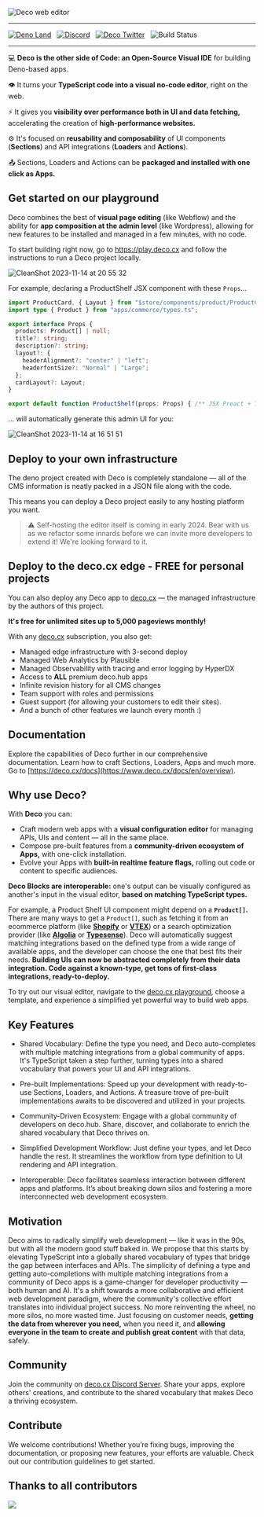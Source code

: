 ![Deco web editor](https://github.com/deco-cx/deco/assets/1633518/67124408-f40f-4e8f-9ccb-4982f0144363)
<hr/>

<a href="https://deno.land/x/deco" target="_blank"><img alt="Deno Land" src="https://img.shields.io/badge/denoland-deco-green" /></a>
  &nbsp;
<a href="https://deco.cx/discord" target="_blank"><img alt="Discord" src="https://img.shields.io/discord/985687648595243068?label=Discord&color=7289da" /></a>
  &nbsp;
  <a href="https://x.com/deco_frontend" target="_blank"><img src="https://img.shields.io/twitter/follow/deco_frontend" alt="Deco Twitter" /></a>
&nbsp;
  ![Build Status](https://github.com/deco-cx/deco/workflows/ci/badge.svg?event=push&branch=main)

<hr/>

💻 **Deco is the other side of Code: an Open-Source Visual IDE** for building Deno-based apps.

👁️ It turns your **TypeScript code into a visual no-code editor**, right on the web.

⚡ It gives you **visibility over performance both in UI and data fetching,** accelerating the creation of **high-performance websites.**

⚙ It's focused on **reusability and composability** of UI components (**Sections**) and API integrations (**Loaders** and **Actions**). 

📤 Sections, Loaders and Actions can be **packaged and installed with one click as Apps.** 


## Get started on our playground

Deco combines the best of **visual page editing** (like Webflow) and the ability for **app composition at the admin level** (like Wordpress), allowing for new features to be installed and managed in a few minutes, with no code. 

To start building right now, go to https://play.deco.cx and follow the instructions to run a Deco project locally.
&nbsp;

![CleanShot 2023-11-14 at 20 55 32](https://github.com/deco-cx/deco/assets/1633518/e6f0d232-406d-4a20-8362-bd1cc8018b00)

For example, declaring a ProductShelf JSX component with these `Props`...

```typescript
import ProductCard, { Layout } from "$store/components/product/ProductCard.tsx";
import type { Product } from "apps/commerce/types.ts";

export interface Props {
  products: Product[] | null;
  title?: string;
  description?: string;
  layout?: {
    headerAlignment?: "center" | "left";
    headerfontSize?: "Normal" | "Large";
  };
  cardLayout?: Layout;
}

export default function ProductShelf(props: Props) { /** JSX Preact + Tailwind UI Section **/ }
```

... will automatically generate this admin UI for you:

![CleanShot 2023-11-14 at 16 51 51](https://github.com/deco-cx/deco/assets/1633518/71f08873-8d62-42ec-9732-81dfa83f300c)


## Deploy to your own infrastructure

The deno project created with Deco is completely standalone — all of the CMS information is neatly packed in a JSON file along with the code.

This means you can deploy a Deco project easily to any hosting platform you want.

> ⚠️ Self-hosting the editor itself is coming in early 2024. Bear with us as we refactor some innards before we can invite more developers to extend it! We're looking forward to it.

## Deploy to the deco.cx edge - FREE for personal projects

You can also deploy any Deco app to [deco.cx](https://www.deco.cx/en) — the managed infrastructure by the authors of this project. 

**It's free for unlimited sites up to 5,000 pageviews monthly!**

With any [deco.cx](https://www.deco.cx/en) subscription, you also get: 

- Managed edge infrastructure with 3-second deploy
- Managed Web Analytics by Plausible
- Managed Observability with tracing and error logging by HyperDX
- Access to **ALL** premium deco.hub apps
- Infinite revision history for all CMS changes
- Team support with roles and permissions
- Guest support (for allowing your customers to edit their sites).
- And a bunch of other features we launch every month :)

## Documentation

Explore the capabilities of Deco further in our comprehensive documentation. Learn how to craft Sections, Loaders, Apps and much more. Go to [https://deco.cx/docs](https://www.deco.cx/docs/en/overview).

## Why use Deco?

With **Deco** you can:

* Craft modern web apps with a **visual configuration editor** for managing APIs, UIs and content — all in the same place. 
* Compose pre-built features from a **community-driven ecosystem of Apps,** with one-click installation.
* Evolve your Apps with **built-in realtime feature flags,** rolling out code or content to specific audiences.

**Deco Blocks are interoperable:** one's output can be visually configured as another's input in the visual editor, **based on matching TypeScript types.** 

For example, a Product Shelf UI component might depend on a **`Product[]`.** There are many ways to get a `Product[]`, such as fetching it from an ecommerce platform (like [**Shopify**](https://github.com/deco-cx/apps/tree/main/shopify) or [**VTEX**](https://github.com/deco-cx/apps/tree/main/vtex)) or a search optimization provider (like [**Algolia**](https://github.com/deco-cx/apps/tree/main/algolia) or [**Typesense**](https://github.com/deco-cx/apps/tree/main/typesense)). Deco will automatically suggest matching integrations based on the defined type from a wide range of available apps, and the developer can choose the one that best fits their needs. **Building UIs can now be abstracted completely from their data integration. Code against a known-type, get tons of first-class integrations, ready-to-deploy.** 

To try out our visual editor, navigate to the [deco.cx playground](https://play.deco.cx), choose a template, and experience a simplified yet powerful way to build web apps. 

## Key Features

* Shared Vocabulary: Define the type you need, and Deco auto-completes with multiple matching integrations from a global community of apps. It's TypeScript taken a step further, turning types into a shared vocabulary that powers your UI and API integrations.

* Pre-built Implementations: Speed up your development with ready-to-use Sections, Loaders, and Actions. A treasure trove of pre-built implementations awaits to be discovered and utilized in your projects.

* Community-Driven Ecosystem: Engage with a global community of developers on deco.hub. Share, discover, and collaborate to enrich the shared vocabulary that Deco thrives on.

* Simplified Development Workflow: Just define your types, and let Deco handle the rest. It streamlines the workflow from type definition to UI rendering and API integration.

* Interoperable: Deco facilitates seamless interaction between different apps and platforms. It’s about breaking down silos and fostering a more interconnected web development ecosystem.

## Motivation

Deco aims to radically simplify web development — like it was in the 90s, but with all the modern good stuff baked in. We propose that this starts by elevating TypeScript into a globally shared vocabulary of types that bridge the gap between interfaces and APIs. The simplicity of defining a type and getting auto-completions with multiple matching integrations from a community of Deco apps is a game-changer for developer productivity — both human and AI. It's a shift towards a more collaborative and efficient web development paradigm, where the community's collective effort translates into individual project success. No more reinventing the wheel, no more silos, no more wasted time. Just focusing on customer needs, **getting the data from wherever you need,** when you need it, and **allowing everyone in the team to create and publish great content** with that data, safely.

## Community

Join the community on [deco.cx Discord Server](https://deco.cx/discord). Share your apps, explore others' creations, and contribute to the shared vocabulary that makes Deco a thriving ecosystem.

## Contribute

We welcome contributions! Whether you’re fixing bugs, improving the documentation, or proposing new features, your efforts are valuable. Check out our contribution guidelines to get started.

## Thanks to all contributors

<a href="https://github.com/deco-cx/deco/graphs/contributors">
  <img src="https://contributors-img.web.app/image?repo=deco-cx/deco" />
</a>
